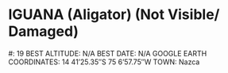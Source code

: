 # IGUANA (Aligator) (Not Visible/ Damaged)

#: 19
BEST ALTITUDE: N/A
BEST DATE: N/A
GOOGLE EARTH COORDINATES: 14 41’25.35″S 75 6’57.75″W
TOWN: Nazca